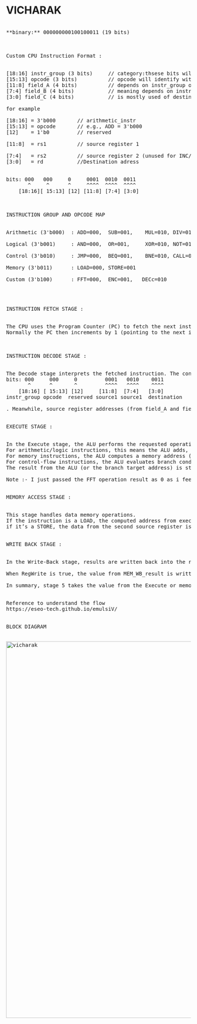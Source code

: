 # VICHARAK
<pre> 
**binary:** 000000000100100011 (19 bits) 
<br>

Custom CPU Instruction Format : <br>

[18:16] instr_group (3 bits)     // category:thsese bits will give the identify wether it is arithmetic, logical, control, mem, custom instruction and 
[15:13] opcode (3 bits)          // opcode will identify within group which operation is need be performed. [12] reserved (1 bit) 
[11:8] field_A (4 bits)          // depends on instr_group often it is source adress 1 or base address (often rs1 or base) 
[7:4] field_B (4 bits)           // meaning depends on instr_group often it is source adress 2 or offset (rs2 or imm[7:4]) 
[3:0] field_C (4 bits)           // is mostly used of destination adress 

for example <br>
[18:16] = 3'b000       // arithmetic_instr
[15:13] = opcode       // e.g., ADD = 3'b000
[12]    = 1'b0         // reserved <br>
[11:8]  = rs1          // source register 1 <br>
[7:4]   = rs2          // source register 2 (unused for INC/DEC)  
[3:0]   = rd           //Destination adress 
 <br>
bits: 000   000     0     0001  0010  0011 
       ^     ^      ^     ^^^^  ^^^^  ^^^^ 
    [18:16][ 15:13] [12] [11:8] [7:4] [3:0] 

   <br>  
INSTRUCTION GROUP AND OPCODE MAP 
 <br> 
Arithmetic (3'b000)  : ADD=000,  SUB=001,    MUL=010, DIV=011, INC=100, DEC=101 
  
Logical (3'b001)     : AND=000,  OR=001,     XOR=010, NOT=011 

Control (3'b010)     : JMP=000,  BEQ=001,    BNE=010, CALL=011, RET=100

Memory (3'b011)      : LOAD=000, STORE=001 

Custom (3'b100)      : FFT=000,  ENC=001,   DECc=010    


 <br>
INSTRUCTION FETCH STAGE :
 <br>
The CPU uses the Program Counter (PC) to fetch the next instruction from instruction memory generally but for easy tb acesss i gave it from tb as ins . The fetched instruction (19 bits) is loaded into the IF/ID (Fetch_instr)  pipeline register. 
Normally the PC then increments by 1 (pointing to the next instruction) unless a branch is taken.
  
 <br>
INSTRUCTION DECODE STAGE :
 <br>
The Decode stage interprets the fetched instruction. The control unit (CU) decodes the instr_group and opcode fields to generate the necessary control signals for later stages
bits: 000     000     0         0001   0010    0011
       ^      ^       ^         ^^^^   ^^^^    ^^^^ 
    [18:16] [ 15:13] [12]     [11:8]  [7:4]   [3:0] 
instr_group opcode  reserved source1 source1  destination

. Meanwhile, source register addresses (from field_A and field_B) are used to read operands from the register file. The register file read values (regfile[rs1] and regfile[rs2]) and any immediate/offset (from bits 7:0 or 3:0) are placed into    the (Decode decode_offset or decode_imm8) ID/EX (pipeline registers. In effect, the Decode stage prepares all operands and control flags needed to the EX stage.
 <br>
EXECUTE STAGE :
 <br>
In the Execute stage, the ALU performs the requested operation. 
For arithmetic/logic instructions, this means the ALU adds, subtracts, ANDs, etc., using the operand values from the register file.
For memory instructions, the ALU computes a memory address (e.g. base + offset). 
For control-flow instructions, the ALU evaluates branch conditions or computes jump targets.  For example, on a BEQ or BNE, the ALU checks equality of two registers; on JMP/CALL, it computes the new PC; on CALL it also saves return address. 
The result from the ALU (or the branch target address) is stored into the (ALU_Result)EX/MEM pipeline register. Notably, if a branch or jump is taken, the branch target will be used to update the PC in the next cycle (instead of simply incrementing).

Note :- I just passed the FFT operation result as 0 as i feel it a bit complex and need a bit extra time to execute.
 <br>
MEMORY ACCESS STAGE :
 <br>
This stage handles data memory operations.
If the instruction is a LOAD, the computed address from execute stage is used to read from data memory. 
if it’s a STORE, the data from the second source register is written to memory at that address. The data read (for LOAD) or the ALU result (for other instructions) is then placed into the MEM/WB (Write_back_result)pipeline register. If the instruction does not involve memory, this stage simply forwards the ALU result. In other words, memory instructions access data_mem[ALU_Result], and the loaded data is forwarded for write-back
 <br>
WRITE BACK STAGE :
 <br>
In the Write-Back stage, results are written back into the register file. If the instruction produces a register result (e.g. arithmetic result, logical result, or data loaded from memory), that value is written to the destination register (rd) using the control signal RegWrite. A pipeline control flag (called MEM_WB_regwrite in the implementation) indicates whether the write-back should occur. Only certain instructions assert RegWrite (arithmetic/logic ops, LOADs, CALL, etc.)

When RegWrite is true, the value from MEM_WB_result is written into regfile[MEM_WB_rd]. Otherwise, if RegWrite is false (for a STORE or branch), no register is updated. 

In summary, stage 5 takes the value from the Execute or memory and updates the register file if needed, completing the instruction’s effect.


Reference to understand the flow 
https://eseo-tech.github.io/emulsiV/


BLOCK DIAGRAM


<img width="1536" height="1024" alt="vicharak" src="https://github.com/user-attachments/assets/9d44b8d6-e237-4f5e-b457-ceeb030e731c" />



<pre>







